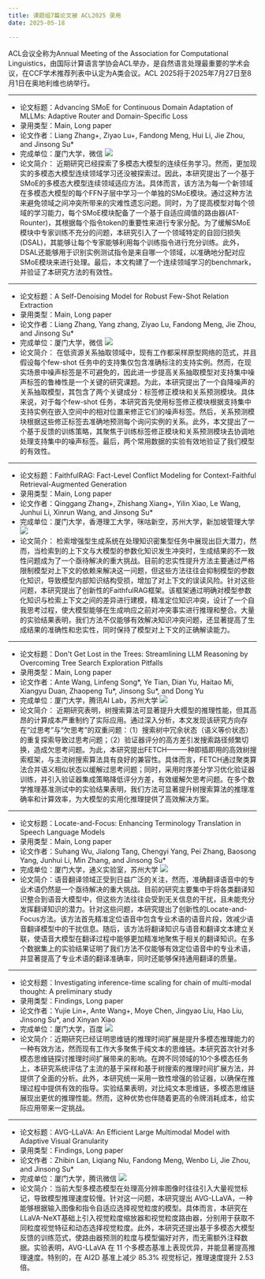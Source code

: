 ```yaml
---
title: 课题组7篇论文被 ACL2025 录用
date: 2025-05-18

---
```

<!--more-->
ACL会议全称为Annual Meeting of the Association for Computational Linguistics，由国际计算语言学协会ACL举办，是自然语言处理最重要的学术会议，在CCF学术推荐列表中认定为A类会议。‌ACL 2025将于2025年7月27日至8月1日在奥地利维也纳举行。
- - - 
- 论文标题：Advancing SMoE for Continuous Domain Adaptation of MLLMs: Adaptive Router and Domain-Specific Loss
- 录用类型：Main, Long paper
- 论文作者：Liang Zhang+, Ziyao Lu+, Fandong Meng, Hui Li, Jie Zhou, and Jinsong Su\*
- 完成单位：厦门大学，微信
![](1.jpg)
- 论文简介：
近期研究已经探索了多模态大模型的连续任务学习。然而，更加现实的多模态大模型连续领域学习还没被探索过。因此，本研究提出了一个基于SMoE的多模态大模型连续领域适应方法。具体而言，该方法为每一个新领域在多模态大模型的每个FFN子层中学习一个单独的SMoE模块。通过这种方法来避免领域之间冲突所带来的灾难性遗忘问题。同时，为了提高模型对每个领域的学习能力，每个SMoE模块配备了一个基于自适应阈值的路由器(AT-Rounter)，其根据每个指令token的重要性来进行专家分配。为了缓解SMoE模块中专家训练不充分的问题，本研究引入了一个领域特定的自回归损失 (DSAL)，其能够让每个专家能够利用每个训练指令进行充分训练。此外，DSAL还能够用于识别实例测试指令是来自哪一个领域，以准确地分配对应SMoE模块来进行处理。最后，本文构建了一个连续领域学习的benchmark，并验证了本研究方法的有效性。
- - -
- 论文标题：A Self-Denoising Model for Robust Few-Shot Relation Extraction
- 录用类型：Main, Long paper
- 论文作者：Liang Zhang, Yang zhang, Ziyao Lu, Fandong Meng, Jie Zhou, and Jinsong Su\*
- 完成单位：厦门大学，微信
![](2.jpg)
- 论文简介：
在低资源关系抽取领域中，现有工作都采样原型网络的范式，并且假设每个few-shot 任务中的支持集仅包含准确标注的支持实例。然而，在现实场景中噪声标签是不可避免的，因此进一步提高关系抽取模型对支持集中噪声标签的鲁棒性是一个关键的研究课题。为此，本研究提出了一个自降噪声的关系抽取模型，其包含了两个关键成分：标签修正模块和关系预测模块。具体来说，对于每个few-shot 任务，本研究首先使用标签修正模块根据支持集中支持实例在嵌入空间中的相对位置来修正它们的噪声标签。然后，关系预测模块根据这些修正标签去准确地预测每个询问实例的关系。此外，本文提出了一个基于反馈的训练策略，其聚焦于训练标签修正模块和关系预测模块去协调地处理支持集中的噪声标签。最后，两个常用数据的实验有效地验证了我们模型的有效性。
- - -
- 论文标题：FaithfulRAG: Fact-Level Conflict Modeling for Context-Faithful Retrieval-Augmented Generation
- 录用类型：Main, Long paper
- 论文作者：Qinggang Zhang+, Zhishang Xiang+, Yilin Xiao, Le Wang, Junhui Li, Xinrun Wang, and Jinsong Su\*
- 完成单位：厦门大学，香港理工大学，咪咕新空，苏州大学，新加坡管理大学
![](3.jpg)
- 论文简介：
检索增强型生成系统在处理知识密集型任务中展现出巨大潜力，然而，当检索到的上下文与大模型的参数化知识发生冲突时，生成结果的不一致性问题成为了一个亟待解决的重大挑战。目前的忠实性提升方法主要通过严格限制模型对上下文的依赖来解决这一问题，但这些方法往往会抑制模型的参数化知识，导致模型内部知识结构受损，增加了对上下文的误读风险。针对这些问题，本研究提出了创新性的FaithfulRAG框架。该框架通过明确对模型参数化知识与检索上下文之间的差异进行建模，精准定位知识冲突，设计了一个自我思考过程，使大模型能够在生成响应之前对冲突事实进行推理和整合。大量的实验结果表明，我们方法不仅能够有效解决知识冲突问题，还显著提高了生成结果的准确性和忠实性，同时保持了模型对上下文的正确解读能力。
- - -
- 论文标题：Don't Get Lost in the Trees: Streamlining LLM Reasoning by Overcoming Tree Search Exploration Pitfalls
- 录用类型：Main, Long paper
- 论文作者：Ante Wang, Linfeng Song\*, Ye Tian, Dian Yu, Haitao Mi, Xiangyu Duan, Zhaopeng Tu\*, Jinsong Su\*, and Dong Yu
- 完成单位：厦门大学，腾讯AI Lab，苏州大学
![](4.jpg)
- 论文简介：
近期研究表明，树搜索算法可显著提升大模型的推理性能，但其高昂的计算成本严重制约了实际应用。通过深入分析，本文发现该研究方向存在“过思考”与“欠思考”的双重问题：（1）搜索树中冗余状态（语义等价状态）的重复探索导致过思考问题；（2）验证器评分的高方差引发搜索路径频繁切换，造成欠思考问题。为此，本研究提出FETCH——一种即插即用的高效树搜索框架，与主流树搜索算法具有良好的兼容性。具体而言，FETCH通过聚类算法合并语义相似状态以缓解过思考问题；同时，采用时序差分学习优化验证器训练，并引入验证器集成策略降低评分方差，有效缓解欠思考问题。在多个数学推理基准测试中的实验结果表明，我们方法可显著提升树搜索算法的推理准确率和计算效率，为大模型的实用化推理提供了高效解决方案。
- - -
- 论文标题：Locate-and-Focus: Enhancing Terminology Translation in Speech Language Models
- 录用类型：Main, Long paper
- 论文作者：Suhang Wu, Jialong Tang, Chengyi Yang, Pei Zhang, Baosong Yang, Junhui Li, Min Zhang, and Jinsong Su\*
- 完成单位：厦门大学，通义实验室，苏州大学
![](5.jpg)
- 论文简介：语音翻译领域正受到日益广泛的关注，然而，准确翻译语音中的专业术语仍然是一个亟待解决的重大挑战。目前的研究主要集中于将各类翻译知识整合到语音大模型中，但这些方法往往会受到无关信息的干扰，且未能充分发挥翻译知识的潜力。针对这些问题，本研究提出了创新性的Locate-and-Focus方法。该方法首先精准定位语音中包含专业术语的语音片段，效减少语音翻译模型中的干扰信息。随后，该方法将翻译知识与语音和翻译文本建立关联，使语音大模型在翻译过程中能够更加精准地聚焦于相关的翻译知识。在多个数据集上的实验结果证明了我们方法不仅能够有效定位语音中的专业术语，并显著提高了专业术语的翻译准确率，同时还能够保持通用翻译的质量。
- - -
- 论文标题：Investigating inference-time scaling for chain of multi-modal thought: A preliminary study
- 录用类型：Findings, Long paper
- 论文作者：Yujie Lin+, Ante Wang+, Moye Chen, Jingyao Liu, Hao Liu, Jinsong Su\*, and Xinyan Xiao
- 完成单位：厦门大学，百度
![](6.jpg)
- 论文简介：近期研究已经证明思维链的推理时间扩展是提升多模态推理能力的一种有效方法，然而现有工作大多聚焦于纯文本的思维链。本研究首次针对多模态思维链探讨推理时间扩展带来的影响。在跨不同领域的10个多模态任务上，本研究系统评估了主流的基于采样和基于树搜索的推理时间扩展方法，并提供了全面的分析。此外，本研究统一采用一致性增强的验证器，以确保在推理过程中提供有效的指导。实验结果表明，对比纯文本思维链，多模态思维链展现出更优的推理性能。然而，这种优势也伴随着更高的令牌消耗成本，给实际应用带来一定挑战。
- - -
- 论文标题：AVG-LLaVA: An Efficient Large Multimodal Model with Adaptive Visual Granularity
- 录用类型：Findings, Long paper
- 论文作者：Zhibin Lan, Liqiang Niu, Fandong Meng, Wenbo Li, Jie Zhou, and Jinsong Su\*
- 完成单位：厦门大学，腾讯微信
![](7.jpg)
- 论文简介：当前大型多模态模型在处理高分辨率图像时往往引入大量视觉标记，导致模型推理速度较慢。针对这一问题，本研究提出 AVG-LLaVA，一种能够根据输入图像和指令自适应选择视觉粒度的模型。具体而言，本研究在 LLaVA-NeXT基础上引入视觉粒度缩放器和视觉粒度路由器，分别用于获取不同粒度视觉特征和动态选择视觉粒度。此外，本研究还提出基于多模态大模型反馈的训练范式，使路由器预测的粒度与模型偏好对齐，而无需额外注释数据。实验表明，AVG-LLaVA 在 11 个多模态基准上表现优异，并能显著提高推理速度。特别的，在 AI2D 基准上减少 85.3% 视觉标记，推理速度提升 2.53 倍。
